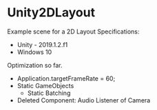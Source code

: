 # Unity2DLayout
Example scene for a 2D Layout
Specifications:
- Unity - 2019.1.2.f1
- Windows 10 

Optimization so far.
- Application.targetFrameRate = 60;
- Static GameObjects
  - Static Batching
- Deleted Component: Audio Listener of Camera
